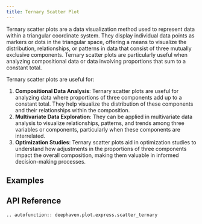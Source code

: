 ```yaml
---
title: Ternary Scatter Plot
---
```


Ternary scatter plots are a data visualization method used to represent data within a triangular coordinate system. They display individual data points as markers or dots in the triangular space, offering a means to visualize the distribution, relationships, or patterns in data that consist of three mutually exclusive components. Ternary scatter plots are particularly useful when analyzing compositional data or data involving proportions that sum to a constant total.

Ternary scatter plots are useful for:

1. **Compositional Data Analysis**: Ternary scatter plots are useful for analyzing data where proportions of three components add up to a constant total. They help visualize the distribution of these components and their relationships within the composition.
2. **Multivariate Data Exploration**: They can be applied in multivariate data analysis to visualize relationships, patterns, and trends among three variables or components, particularly when these components are interrelated.
3. **Optimization Studies**: Ternary scatter plots aid in optimization studies to understand how adjustments in the proportions of three components impact the overall composition, making them valuable in informed decision-making processes.

## Examples


## API Reference
```{eval-rst}
.. autofunction:: deephaven.plot.express.scatter_ternary
```